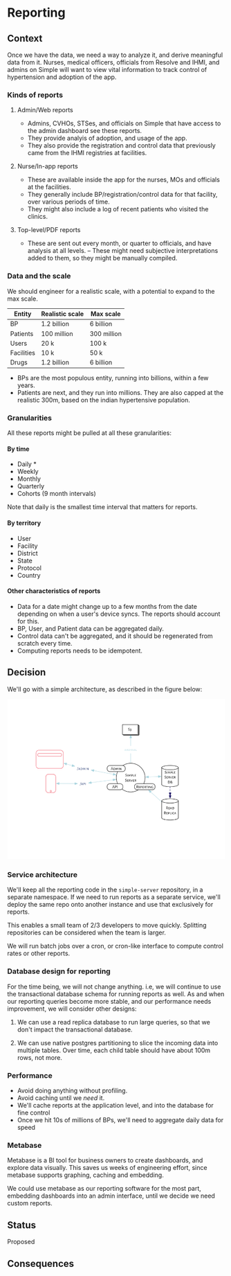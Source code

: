 # Reporting

## Context

Once we have the data, we need a way to analyze it, and derive meaningful data from it.
Nurses, medical officers, officials from Resolve and IHMI, and admins on Simple
will want to view vital information to track control of hypertension and adoption of the app.

### Kinds of reports
1. Admin/Web reports
    - Admins, CVHOs, STSes, and officials on Simple that have access to the admin dashboard see these reports.
    - They provide analyis of adoption, and usage of the app.
    - They also provide the registration and control data that previously came from the IHMI registries at facilities.

2. Nurse/In-app reports
    - These are available inside the app for the nurses, MOs and officials at the facilities.
    - They generally include BP/registration/control data for that facility, over various periods of time.
    - They might also include a log of recent patients who visited the clinics.

3. Top-level/PDF reports
    - These are sent out every month, or quarter to officials, and have analysis at all levels.
    – These might need subjective interpretations added to them, so they might be manually compiled.

### Data and the scale

We should engineer for a realistic scale, with a potential to expand to the max scale.

|Entity     | Realistic scale   | Max scale|
|-------    |-----------------  |----------|
| BP        |       1.2 billion | 6 billion |
| Patients |    100 million | 300 million |
| Users     |       20 k        | 100 k |
| Facilities |      10 k | 50 k |
| Drugs     |       1.2 billion | 6 billion |

- BPs are the most populous entity, running into billions, within a few years.
- Patients are next, and they run into millions. They are also capped at the realistic 300m, based on the indian hypertensive population.

### Granularities

All these reports might be pulled at all these granularities:

#### By time
- Daily *
- Weekly
- Monthly
- Quarterly
- Cohorts (9 month intervals)

Note that daily is the smallest time interval that matters for reports.

#### By territory
- User
- Facility
- District
- State
- Protocol
- Country

#### Other characteristics of reports
- Data for a date might change up to a few months from the date depending on when a user's device syncs. The reports should account for this.
- BP, User, and Patient data can be aggregated daily.
- Control data can't be aggregated, and it should be regenerated from scratch every time.
- Computing reports needs to be idempotent.

## Decision

We'll go with a simple architecture, as described in the figure below:

![reporting-arch](../reporting-arch.png "Reporting architecture")

### Service architecture
We'll keep all the reporting code in the `simple-server` repository,
in a separate namespace. If we need to run reports as a separate
service, we'll deploy the same repo onto another instance and use that
exclusively for reports.

This enables a small team of 2/3 developers to move quickly. Splitting
repositories can be considered when the team is larger.

We will run batch jobs over a cron, or cron-like interface to compute
control rates or other reports.

### Database design for reporting
For the time being, we will not change anything. i.e, we will continue
to use the transactional database schema for running reports as
well. As and when our reporting queries become more stable, and our
performance needs improvement, we will consider other designs:

1. We can use a read replica database to run large queries, so that we
   don't impact the transactional database.

2. We can use native postgres partitioning to slice the incoming data
  into multiple tables.  Over time, each child table should have about
  100m rows, not more.

### Performance
- Avoid doing anything without profiling.
- Avoid caching until we _need_ it.
- We'll cache reports at the application level, and into the database
  for fine control
- Once we hit 10s of millions of BPs, we'll need to aggregate daily
  data for speed

### Metabase
Metabase is a BI tool for business owners to create dashboards, and
explore data visually. This saves us weeks of engineering effort,
since metabase supports graphing, caching and embedding.

We could use metabase as our reporting software for the most part,
embedding dashboards into an admin interface, until we decide we need
custom reports.

## Status

Proposed

## Consequences
